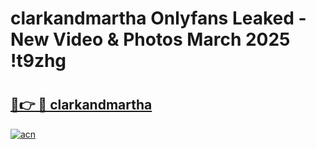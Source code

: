 # clarkandmartha Onlyfans Leaked - New Video & Photos March 2025 !t9zhg

# <h2><a href="https://y35pgg.iuczelnia.edu.pl?title=clarkandmartha&ref=t9zhg">🔗👉 🔴 clarkandmartha</a></h2>

[![acn](https://github.com/user-attachments/assets/0f9c940e-d8b0-45ae-aac7-cd30a18b3e1c)](https://y35pgg.iuczelnia.edu.pl?title=clarkandmartha&ref=t9zhg)

